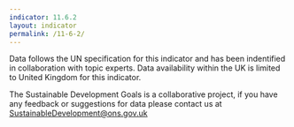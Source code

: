 ```yaml
---
indicator: 11.6.2
layout: indicator
permalink: /11-6-2/
---
```

Data follows the UN specification for this indicator and has been indentified in collaboration with topic experts. Data availability within the UK is limited to United Kingdom for this indicator.
  
The Sustainable Development Goals is a collaborative project, if you have any feedback or suggestions for data please contact us at <SustainableDevelopment@ons.gov.uk>
